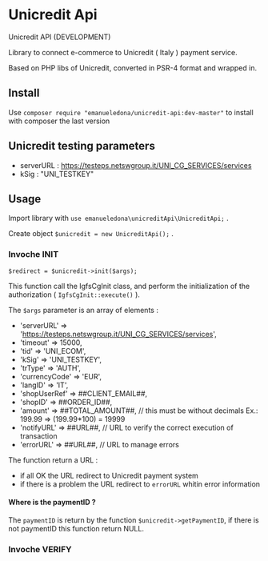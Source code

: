 # Unicredit Api
Unicredit API (DEVELOPMENT)

Library to connect e-commerce to Unicredit ( Italy ) payment service.

Based on PHP libs of Unicredit, converted in PSR-4 format and wrapped in.

## Install
Use `composer require "emanueledona/unicredit-api:dev-master"` to install with composer the last version

## Unicredit testing parameters
- serverURL : https://testeps.netswgroup.it/UNI_CG_SERVICES/services
- kSig : "UNI_TESTKEY"

## Usage

Import library with `use emanueledona\unicreditApi\UnicreditApi;` .

Create object `$unicredit = new UnicreditApi();` .

### Invoche INIT

`$redirect = $unicredit->init($args);`

This function call the IgfsCgInit class, and perform the initialization of the authorization ( `IgfsCgInit::execute()` ).

The `$args` parameter is an array of elements :

- 'serverURL'     =>  'https://testeps.netswgroup.it/UNI_CG_SERVICES/services',
- 'timeout'       =>  15000,
- 'tid'           =>  'UNI_ECOM',
- 'kSig'          =>  'UNI_TESTKEY',
- 'trType'        =>  'AUTH',
- 'currencyCode'  =>  'EUR',
- 'langID'        =>  'IT',
- 'shopUserRef'   =>  ##CLIENT_EMAIL##,
- 'shopID'        =>  ##ORDER_ID##,
- 'amount'        =>  ##TOTAL_AMOUNT##, // this must be without decimals Ex.: 199.99 => (199.99*100) = 19999
- 'notifyURL'     =>  ##URL##, // URL to verify the correct execution of transaction
- 'errorURL'      =>  ##URL##, // URL to manage errors 

The function return a URL :

- if all OK the URL redirect to Unicredit payment system
- if there is a problem the URL redirect to `errorURL` whitin error information

#### Where is the paymentID ?

The `paymentID` is return by the function `$unicredit->getPaymentID`, if there is not paymentID this function return NULL.

### Invoche VERIFY
